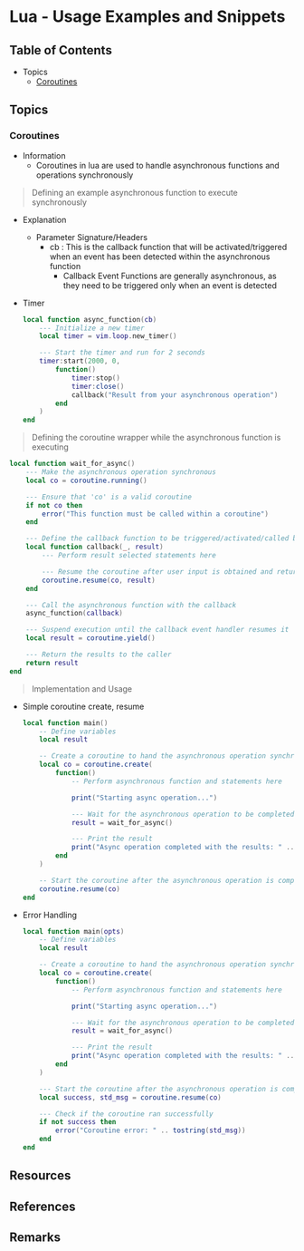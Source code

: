 # Lua - Usage Examples and Snippets

## Table of Contents
- Topics
    + [Coroutines](#coroutines)

## Topics
### Coroutines
- Information
    + Coroutines in lua are used to handle asynchronous functions and operations synchronously

> Defining an example asynchronous function to execute synchronously

- Explanation
    - Parameter Signature/Headers
        - cb : This is the callback function that will be activated/triggered when an event has been detected within the asynchronous function
            + Callback Event Functions are generally asynchronous, as they need to be triggered only when an event is detected

- Timer
    ```lua
    local function async_function(cb)
        --- Initialize a new timer
        local timer = vim.loop.new_timer()

        --- Start the timer and run for 2 seconds
        timer:start(2000, 0,
            function()
                timer:stop()
                timer:close()
                callback("Result from your asynchronous operation")
            end
        )
    end
    ```

> Defining the coroutine wrapper while the asynchronous function is executing

```lua
local function wait_for_async()
    --- Make the asynchronous operation synchronous
    local co = coroutine.running()

    --- Ensure that 'co' is a valid coroutine
    if not co then
        error("This function must be called within a coroutine")
    end

    --- Define the callback function to be triggered/activated/called by the asynchronous function when the event has been detected
    local function callback(_, result)
        --- Perform result selected statements here

        --- Resume the coroutine after user input is obtained and return the coroutine's yield
        coroutine.resume(co, result)
    end

    --- Call the asynchronous function with the callback
    async_function(callback)

    --- Suspend execution until the callback event handler resumes it
    local result = coroutine.yield()

    --- Return the results to the caller
    return result
end
```

> Implementation and Usage

- Simple coroutine create, resume
    ```lua
    local function main()
        -- Define variables
        local result

        -- Create a coroutine to hand the asynchronous operation synchronously
        local co = coroutine.create(
            function()
                -- Perform asynchronous function and statements here

                print("Starting async operation...")

                --- Wait for the asynchronous operation to be completed and return the yield from the coroutine
                result = wait_for_async()

                --- Print the result
                print("Async operation completed with the results: " .. result)
            end
        )

        -- Start the coroutine after the asynchronous operation is completed
        coroutine.resume(co)
    end
    ```

- Error Handling
    ```lua
    local function main(opts)
        -- Define variables
        local result

        -- Create a coroutine to hand the asynchronous operation synchronously
        local co = coroutine.create(
            function()
                -- Perform asynchronous function and statements here

                print("Starting async operation...")

                --- Wait for the asynchronous operation to be completed and return the yield from the coroutine
                result = wait_for_async()

                --- Print the result
                print("Async operation completed with the results: " .. result)
            end
        )

        --- Start the coroutine after the asynchronous operation is completed
        local success, std_msg = coroutine.resume(co)

        --- Check if the coroutine ran successfully
        if not success then
            error("Coroutine error: " .. tostring(std_msg))
        end
    end
    ```

## Resources

## References

## Remarks

